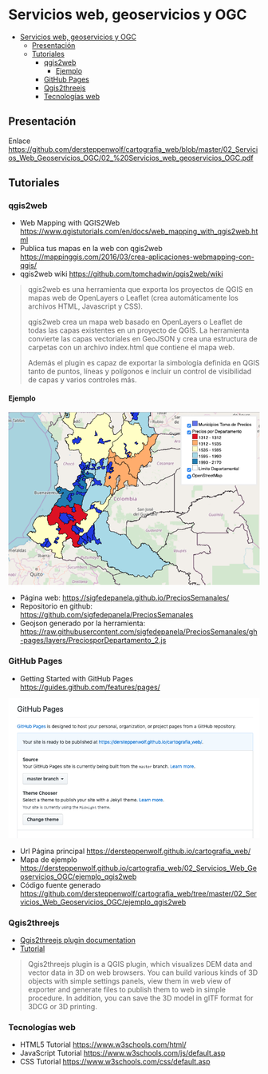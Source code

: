 # Servicios web, geoservicios y OGC

- [Servicios web, geoservicios y OGC](#servicios-web-geoservicios-y-ogc)
  - [Presentación](#presentaci%C3%B3n)
  - [Tutoriales](#tutoriales)
    - [qgis2web](#qgis2web)
      - [Ejemplo](#ejemplo)
    - [GitHub Pages](#github-pages)
    - [Qgis2threejs](#qgis2threejs)
    - [Tecnologías web](#tecnolog%C3%ADas-web)

## Presentación

Enlace https://github.com/dersteppenwolf/cartografia_web/blob/master/02_Servicios_Web_Geoservicios_OGC/02_%20Servicios_web_geoservicios_OGC.pdf

## Tutoriales

### qgis2web

* Web Mapping with QGIS2Web https://www.qgistutorials.com/en/docs/web_mapping_with_qgis2web.html
* Publica tus mapas en la web con qgis2web https://mappinggis.com/2016/03/crea-aplicaciones-webmapping-con-qgis/
* qgis2web wiki https://github.com/tomchadwin/qgis2web/wiki
  
> qgis2web es una herramienta que exporta los proyectos de QGIS en mapas web de OpenLayers o Leaflet (crea automáticamente los archivos HTML, Javascript y CSS).
> 
> qgis2web crea un mapa web basado en OpenLayers o Leaflet de todas las capas  existentes en un proyecto de QGIS. La herramienta convierte las capas vectoriales en GeoJSON y crea una estructura de carpetas con un archivo index.html que contiene el mapa web.
>
>Además el plugin es capaz de exportar la simbología definida en QGIS tanto de puntos, líneas y polígonos e incluir un control de visibilidad de capas y varios controles más.

#### Ejemplo

![qgis2web](qgis2web.png "qgis2web")

* Página web: https://sigfedepanela.github.io/PreciosSemanales/
* Repositorio en github: https://github.com/sigfedepanela/PreciosSemanales
* Geojson generado por la herramienta: https://raw.githubusercontent.com/sigfedepanela/PreciosSemanales/gh-pages/layers/PreciosporDepartamento_2.js



### GitHub Pages

* Getting Started with GitHub Pages https://guides.github.com/features/pages/

![qgis2web](pages.png "pages")

* Url  Página principal https://dersteppenwolf.github.io/cartografia_web/
* Mapa de ejemplo https://dersteppenwolf.github.io/cartografia_web/02_Servicios_Web_Geoservicios_OGC/ejemplo_qgis2web
* Código fuente generado https://github.com/dersteppenwolf/cartografia_web/tree/master/02_Servicios_Web_Geoservicios_OGC/ejemplo_qgis2web
  

### Qgis2threejs

* [Qgis2threejs plugin documentation](https://qgis2threejs.readthedocs.io/en/docs/)     
* [Tutorial](https://qgis2threejs.readthedocs.io/en/docs/Tutorial.html)    
 

> Qgis2threejs plugin is a QGIS plugin, which visualizes DEM data and vector data in 3D on web browsers. You can build various kinds of 3D objects with simple settings panels, view them in web view of exporter and generate files to publish them to web in simple procedure. In addition, you can save the 3D model in glTF format for 3DCG or 3D printing.


### Tecnologías web

* HTML5 Tutorial https://www.w3schools.com/html/
* JavaScript Tutorial https://www.w3schools.com/js/default.asp
* CSS Tutorial https://www.w3schools.com/css/default.asp
